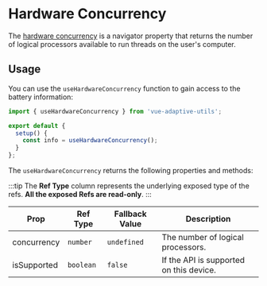 # Hardware Concurrency

The [hardware concurrency](https://developer.mozilla.org/en-US/docs/Web/API/NavigatorConcurrentHardware/hardwareConcurrency) is a navigator property that returns the number of logical processors available to run threads on the user's computer.

## Usage

You can use the `useHardwareConcurrency` function to gain access to the battery information:

```js
import { useHardwareConcurrency } from 'vue-adaptive-utils';

export default {
  setup() {
    const info = useHardwareConcurrency();
  }
};
```

The `useHardwareConcurrency` returns the following properties and methods:

:::tip
The **Ref Type** column represents the underlying exposed type of the refs. **All the exposed Refs are read-only**.
:::

| Prop        | Ref Type  | Fallback Value | Description                             |
| ----------- | --------- | -------------- | --------------------------------------- |
| concurrency | `number`  | `undefined`    | The number of logical processors.       |
| isSupported | `boolean` | `false`        | If the API is supported on this device. |
